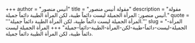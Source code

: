 +++
author = "أنيس منصور"
title = "مقولة أنيس منصور"
description = "مقولة أنيس منصور: المرأة الجميلة ليست دائماً طيبة، لكن المرأة الطيبة دائماً جميلة."
quote = '''المرأة الجميلة ليست دائماً طيبة، لكن المرأة الطيبة دائماً جميلة.'''
slug = "المرأة-الجميلة-ليست-دائماً-طيبة-لكن-المرأة-الطيبة-دائماً-جميلة"
+++
المرأة الجميلة ليست دائماً طيبة، لكن المرأة الطيبة دائماً جميلة.
